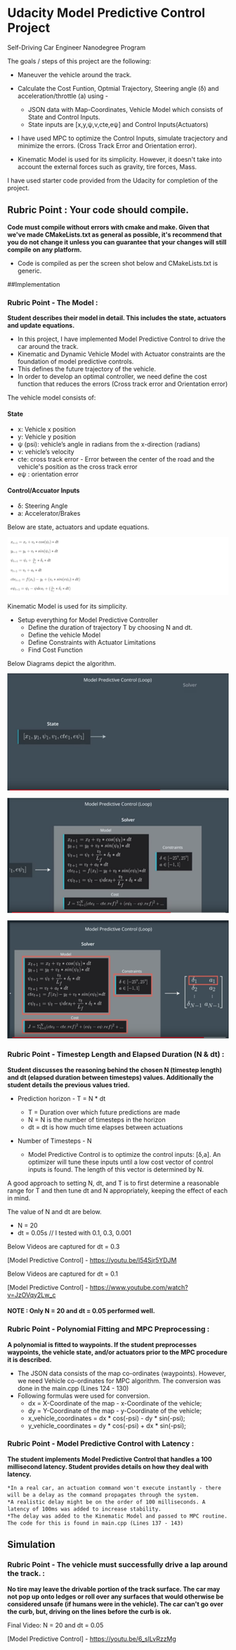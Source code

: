 # Udacity Model Predictive Control Project
Self-Driving Car Engineer Nanodegree Program

[//]: # (Image References)
[image1]: ./output_images/MPC_Algorithm_PNG.png
[image2]: ./output_images/vehicle_model_equation.png
[image3]: ./output_images/MPC_Algorithm_Step1.png
[image4]: ./output_images/MPC_Algorithm_Step2.png
[image5]: ./output_images/MPC_Algorithm_Step3.png
[image6]: ./output_images/Vehicle_State.png 

The goals / steps of this project are the following:

* Maneuver the vehicle around the track.
* Calculate the Cost Funtion, Optmial Trajectory, Steering angle (δ) and acceleration/throttle (a) using - 
	* JSON data with Map-Coordinates, Vehicle Model which consists of State and Control Inputs.
	* State inputs are [x,y,ψ,v,cte,eψ] and Control Inputs(Actuators)


* I have used MPC to optimize the Control Inputs, simulate tracjectory and minimize the errors. (Cross Track Error and Orientation error).
* Kinematic Model is used for its simplicity. However, it doesn't take into account the external forces such as gravity, tire forces, Mass.



I have used starter code provided from the Udacity for completion of the project. 


## Rubric Point : Your code should compile.

**Code must compile without errors with cmake and make. Given that we've made CMakeLists.txt as general as possible, it's recommend that you do not change it unless you can guarantee that your changes will still compile on any platform.**

* Code is compiled as per the screen shot below and CMakeLists.txt is generic.


##Implementation
### Rubric Point - The Model : 

**Student describes their model in detail. This includes the state, actuators and update equations.**

* In this project, I have implemented Model Predictive Control to drive the car around the track. 
* Kinematic and Dynamic Vehicle Model with Actuator constraints are the foundation of model predictive controls. 
* This defines the future trajectory of the vehicle. 
* In order to develop an optimal controller, we need define the cost function that reduces the errors (Cross track error and Orientation error)

The vehicle model consists of:
#### State 

* x: Vehicle x position
* y: Vehicle y position
* ψ (psi): vehicle’s angle in radians from the x-direction (radians)
* ν: vehicle’s velocity
* cte: cross track error - Error between the center of the road and the vehicle's position as the cross track error
* eψ : orientation error 

#### Control/Accuator Inputs 

* δ: Steering Angle 
* a: Accelerator/Brakes

Below are state, actuators and update equations.

![alt text][image2]

Kinematic Model is used for its simplicity. 

* Setup everything for Model Predictive Controller
	* Define the duration of trajectory T by choosing N and dt.
	* Define the vehicle Model
	* Define Constraints with Actuator Limitations
	* Find Cost Function

Below Diagrams depict the algorithm.

![alt text][image3]

![alt text][image4]

![alt text][image5]


### Rubric Point - Timestep Length and Elapsed Duration (N & dt) : 

**Student discusses the reasoning behind the chosen N (timestep length) and dt (elapsed duration between timesteps) values. Additionally the student details the previous values tried.**

* Prediction horizon - T = N * dt
	* T = Duration over which future predictions are made
	* N = N is the number of timesteps in the horizon
	* dt = dt is how much time elapses between actuations

* Number of Timesteps -  N
	* Model Predictive Control is to optimize the control inputs: [δ,a]. An optimizer will tune these inputs until a low cost vector of control inputs is found. The length of this vector is determined by N.

A good approach to setting N, dt, and T is to first determine a reasonable range for T and then tune dt and N appropriately, keeping the effect of each in mind. 

The value of N and dt are below.

* N = 20
* dt = 0.05s // I tested with 0.1, 0.3, 0.001

Below Videos are captured for dt = 0.3

[Model Predictive Control] - https://youtu.be/I54Sjr5YDJM

Below Videos are captured for dt = 0.1

[Model Predictive Control] - https://www.youtube.com/watch?v=JzOVqy2Lw_c


#### NOTE : Only N = 20 and dt = 0.05 performed well.


### Rubric Point - Polynomial Fitting and MPC Preprocessing : 

**A polynomial is fitted to waypoints. If the student preprocesses waypoints, the vehicle state, and/or actuators prior to the MPC procedure it is described.**

* The JSON data consists of the map co-ordinates (waypoints). However, we need Vehicle co-ordinates for MPC algorithm. The conversion was done in the main.cpp (Lines 124 - 130)
* Following formulas were used for conversion.
	* dx = X-Coordinate of the map - x-Coordinate of the vehicle;
    * dy = Y-Coordinate of the map - y-Coordinate of the vehicle;
    * x_vehicle_coordinates = dx * cos(-psi) - dy * sin(-psi);
    * y_vehicle_coordinates = dy * cos(-psi) + dx * sin(-psi);

### Rubric Point - Model Predictive Control with Latency : 

**The student implements Model Predictive Control that handles a 100 millisecond latency. Student provides details on how they deal with latency.**

	*In a real car, an actuation command won't execute instantly - there will be a delay as the command propagates through the system. 
	*A realistic delay might be on the order of 100 milliseconds. A latency of 100ms was added to increase stability.
	*The delay was added to the Kinematic Model and passed to MPC routine. The code for this is found in main.cpp (Lines 137 - 143)

## Simulation
### Rubric Point - The vehicle must successfully drive a lap around the track. : 

**No tire may leave the drivable portion of the track surface. The car may not pop up onto ledges or roll over any surfaces that would otherwise be considered unsafe (if humans were in the vehicle).
The car can't go over the curb, but, driving on the lines before the curb is ok.**


Final Video: N = 20 and dt = 0.05

[Model Predictive Control] - https://youtu.be/6_sILvRzzMg






